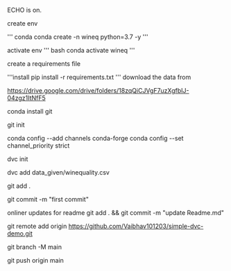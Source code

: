 ECHO is on.

create env 

''' conda 
conda create -n wineq python=3.7 -y
'''

activate env
''' bash 
conda activate wineq
'''

create a requirements file 

'''install
pip install -r requirements.txt 
'''
download the data from 

https://drive.google.com/drive/folders/18zqQiCJVgF7uzXgfbIJ-04zgz1ItNfF5

conda install git

git init 

conda config --add channels conda-forge
conda config --set channel_priority strict

dvc init 

dvc add data_given/winequality.csv

git add .

git commit -m "first commit"

onliner updates for readme 
git add . && git commit -m "update Readme.md"

git remote add origin https://github.com/Vaibhav101203/simple-dvc-demo.git

git branch -M main

git push origin main 
